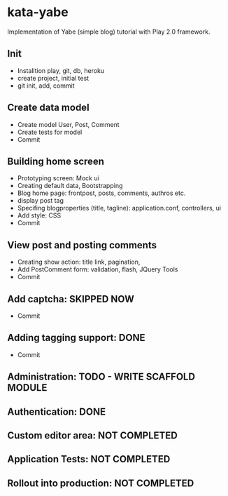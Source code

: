 kata-yabe
=========

Implementation of Yabe (simple blog) tutorial with Play 2.0 framework.


Init
-
- Installtion play, git, db, heroku
- create project, initial test
- git init, add, commit

Create data model
-
- Create model User, Post, Comment
- Create tests for model
- Commit

Building home screen
-
- Prototyping screen: Mock ui
- Creating default data, Bootstrapping
- Blog home page: frontpost, posts, comments, authros etc.
- display post tag
- Specifing blogproperties (title, tagline): application.conf, controllers, ui
- Add style: CSS
- Commit

View post and posting comments
-
- Creating show action: title link, pagination, 
- Add PostComment form: validation, flash, JQuery Tools
- Commit

Add captcha: SKIPPED NOW
-
- Commit

Adding tagging support: DONE
-
- Commit

Administration: TODO - WRITE SCAFFOLD MODULE
-

Authentication: DONE
- 

Custom editor area: NOT COMPLETED
- 

Application Tests: NOT COMPLETED
-

Rollout into production: NOT COMPLETED
-